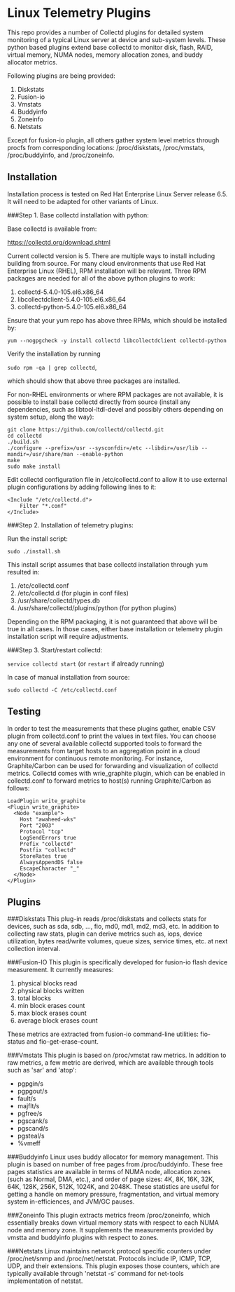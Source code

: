Linux Telemetry Plugins
=======================

This repo provides a number of Collectd plugins for detailed system
 monitoring of a typical Linux server at device and sub-system
levels. These python based plugins extend base collectd to monitor
 disk, flash, RAID, virtual memory, NUMA nodes, memory allocation
 zones, and buddy allocator metrics.

Following plugins are being provided:

1. Diskstats
2. Fusion-io
3. Vmstats
4. Buddyinfo
5. Zoneinfo
6. Netstats

Except for fusion-io plugin, all others gather system level metrics
through procfs from corresponding locations: /proc/diskstats,
/proc/vmstats, /proc/buddyinfo, and /proc/zoneinfo.

Installation
------------

Installation process is tested on Red Hat Enterprise Linux Server
release 6.5. It will need to be adapted for other variants of Linux.

###Step 1. Base collectd installation with python:

Base collectd is available from:

https://collectd.org/download.shtml

Current collectd version is 5. There are multiple ways to install including building from source. For
many cloud environments that use Red Hat Enterprise Linux (RHEL), RPM installation will be relevant. Three RPM
packages are needed for all of the above python plugins to work:

1. collectd-5.4.0-105.el6.x86_64
2. libcollectdclient-5.4.0-105.el6.x86_64
3. collectd-python-5.4.0-105.el6.x86_64


Ensure that your yum repo has above three RPMs, which should be
installed by:

`yum --nogpgcheck -y install collectd libcollectdclient collectd-python`

Verify the installation by running

`sudo rpm -qa | grep collectd`,

which should show that above three packages are installed.

For non-RHEL environments or where RPM packages are not available, it is possible to install base collectd directly from source (install any dependencies, such as libtool-ltdl-devel and possibly others depending on system setup, along the way):

```
git clone https://github.com/collectd/collectd.git
cd collectd
./build.sh
./configure --prefix=/usr --sysconfdir=/etc --libdir=/usr/lib --mandir=/usr/share/man --enable-python
make
sudo make install
```

Edit collectd configuration file in /etc/collectd.conf to allow it to use external plugin configurations by adding following lines to it:

```
<Include "/etc/collectd.d">
	Filter "*.conf"
</Include>
```

###Step 2. Installation of telemetry plugins:

Run the install script:

`sudo ./install.sh`

This install script assumes that base collectd installation through
yum resulted in:

1. /etc/collectd.conf
2. /etc/collectd.d (for plugin in conf files)
3. /usr/share/collectd/types.db
4. /usr/share/collectd/plugins/python (for python plugins)

Depending on the RPM packaging, it is not guaranteed that above will
be true in all cases. In those cases, either base installation or
telemetry plugin installation script will require adjustments.


###Step 3. Start/restart collectd:

`service collectd start` (or `restart` if already running)

In case of manual installation from source:

`sudo collectd -C /etc/collectd.conf`


Testing
-------

In order to test the measurements that these plugins gather, enable
CSV plugin from collectd.conf to print the values in text files. You
can choose any one of several available collectd supported tools to forward the
measurements from target hosts to an aggregation point in a cloud
environment for continuous remote monitoring. For instance, Graphite/Carbon can be used for forwarding and visualization of collectd metrics. Collectd comes with wrie_graphite plugin, which can be enabled in collectd.conf to forward metrics to host(s) running Graphite/Carbon as follows:

```
LoadPlugin write_graphite
<Plugin write_graphite>
  <Node "example">
    Host "awaheed-wks"
    Port "2003"
    Protocol "tcp"
    LogSendErrors true
    Prefix "collectd"
    Postfix "collectd"
    StoreRates true
    AlwaysAppendDS false
    EscapeCharacter "_"
  </Node>
</Plugin>
```

Plugins
-------
###Diskstats
This plug-in reads /proc/diskstats and collects stats for devices, such as sda, sdb, ..., fio, md0, md1, md2, md3, etc. In addition to collecting raw stats, plugin can derive metrics such as, iops, device utilization, bytes read/write volumes, queue sizes, service times, etc. at next collection interval.

###Fusion-IO
This  plugin is specifically developed for fusion-io flash device measurement. It currently measures:

1. physical blocks read
2. physical blocks written
3. total blocks
4. min block erases count
5. max block erases count
6. average block erases count

These metrics are extracted from fusion-io command-line utilities: fio-status and fio-get-erase-count.

###Vmstats
This plugin is based on /proc/vmstat raw metrics. In addition to raw metrics, a few metric are derived, which are available through tools such as 'sar' and 'atop':

- pgpgin/s
- pgpgout/s
- fault/s
- majflt/s
- pgfree/s
- pgscank/s
- pgscand/s
- pgsteal/s
- %vmeff

###Buddyinfo
Linux uses buddy allocator for memory management. This plugin is based on number of free pages from /proc/buddyinfo. These free pages statistics are available in terms of NUMA node, allocation zones (such as Normal, DMA, etc.), and order of page sizes: 4K, 8K, 16K, 32K, 64K, 128K, 256K, 512K, 1024K, and 2048K. These statistics are useful for getting a handle on memory pressure, fragmentation, and virtual memory system in-efficiences, and JVM/GC pauses.

###Zoneinfo
This plugin extracts metrics freom /proc/zoneinfo, which essentially breaks down virtual memory stats with respect to each NUMA node and memory zone. It supplements the measurements provided by vmstta and buddyinfo plugins with respect to zones.

###Netstats
Linux maintains network protocol specific counters under /proc/net/snmp and /proc/net/netstat. Protocols include IP, ICMP, TCP, UDP, and their extensions. This plugin exposes those counters, which are typically available through 'netstat -s' command for net-tools implementation of netstat. 
